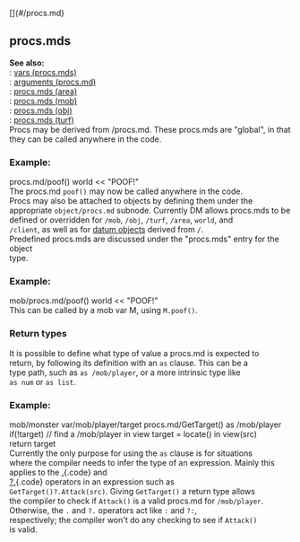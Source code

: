 []{#/procs.md}    
## procs.mds    
**See also:**    
:   [vars (procs.mds)](/procs.md/var)    
:   [arguments (procs.md)](/procs.md/arguments)    
:   [procs.mds (area)](/area/procs.md)    
:   [procs.mds (mob)](/mob/procs.md)    
:   [procs.mds (obj)](/obj/procs.md)    
:   [procs.mds (turf)](/turf/procs.md)    
Procs may be derived from /procs.md. These procs.mds are \"global\", in that    
they can be called anywhere in the code.    
### Example:    
procs.md/poof() world \<\< \"POOF!\"    
The procs.md `poof()` may now be called anywhere in the code.    
Procs may also be attached to objects by defining them under the    
appropriate `object/procs.md` subnode. Currently DM allows procs.mds to be    
defined or overridden for `/mob`, `/obj`, `/turf`, `/area`, `world`, and    
`/client`, as well as for [datum objects](/datum) derived from `/`.    
Predefined procs.mds are discussed under the \"procs.mds\" entry for the object    
type.    
### Example:    
mob/procs.md/poof() world \<\< \"POOF!\"    
This can be called by a mob var M, using `M.poof()`.    
### Return types    
It is possible to define what type of value a procs.md is expected to    
return, by following its definition with an `as` clause. This can be a    
type path, such as `as /mob/player`, or a more intrinsic type like    
`as num` or `as list`.    
### Example:    
mob/monster var/mob/player/target procs.md/GetTarget() as /mob/player    
if(!target) // find a /mob/player in view target = locate() in view(src)    
return target    
Currently the only purpose for using the `as` clause is for situations    
where the compiler needs to infer the type of an expression. Mainly this    
applies to the [.](/operator/%2e){.code} and    
[?.](/operator/%3f%2e){.code} operators in an expression such as    
`GetTarget()?.Attack(src)`. Giving `GetTarget()` a return type allows    
the compiler to check if `Attack()` is a valid procs.md for `/mob/player`.    
Otherwise, the `.` and `?.` operators act like `:` and `?:`,    
respectively; the compiler won\'t do any checking to see if `Attack()`    
is valid.  